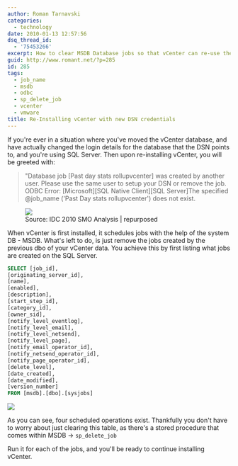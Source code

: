 ```yaml
---
author: Roman Tarnavski
categories:
  - technology
date: 2010-01-13 12:57:56
dsq_thread_id:
  - '75453266'
excerpt: How to clear MSDB Database jobs so that vCenter can re-use the an ODBC connection after a previous owner.
guid: http://www.romant.net/?p=285
id: 285
tags:
  - job_name
  - msdb
  - odbc
  - sp_delete_job
  - vcenter
  - vmware
title: Re-Installing vCenter with new DSN credentials
---
```


If you're ever in a situation where you've moved the vCenter database, and have actually changed the login details for the database that the DSN points to, and you're using SQL Server. Then upon re-installing vCenter, you will be greeted with:

> "Database job \[Past day stats rollupvcenter] was created by another user. Please use the same user to setup your DSN or remove the job. ODBC Error: [Microsoft\]\[SQL Native Client\][SQL Server]The specified @job_name ('Past Day stats rollupvcenter') does not exist.

<figure>
  <img src="/images/2010/01/vCenter_Install.png">
  <figcaption>Source: IDC 2010 SMO Analysis | repurposed</figcaption>
</figure>

When vCenter is first installed, it schedules jobs with the help of the system DB - MSDB. What's left to do, is just remove the jobs created by the previous dbo of your vCenter data. You achieve this by first listing what jobs are created on the SQL Server.

```sql
SELECT [job_id],
[originating_server_id],
[name],
[enabled],
[description],
[start_step_id],
[category_id],
[owner_sid],
[notify_level_eventlog],
[notify_level_email],
[notify_level_netsend],
[notify_level_page],
[notify_email_operator_id],
[notify_netsend_operator_id],
[notify_page_operator_id],
[delete_level],
[date_created],
[date_modified],
[version_number]
FROM [msdb].[dbo].[sysjobs]
```

![](/images/2010/01/sql_server.png)

As you can see, four scheduled operations exist. Thankfully you don't have to worry about just clearing this table, as there's a stored procedure that comes within MSDB → `sp_delete_job`

Run it for each of the jobs, and you'll be ready to continue installing vCenter.